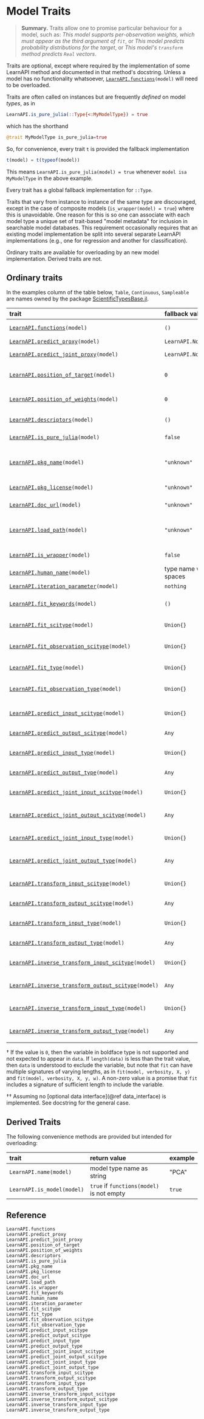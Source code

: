 # Model Traits

> **Summary.** Traits allow one to promise particular behaviour for a model, such as:
> *This model supports per-observation weights, which must appear as the third argument of
> `fit`*, or *This model predicts probability distributions for the target*, or *This
> model's `transform` method predicts `Real` vectors*.

Traits are optional, except where required by the implementation of some LearnAPI method
and documented in that method's docstring. Unless a model has no functionality whatsoever,
[`LearnAPI.functions`](@ref)`(model)` will need to be overloaded.

Traits are often called on instances but are frequently *defined* on model *types*, as in

```julia
LearnAPI.is_pure_julia(::Type{<:MyModelType}) = true
```

which has the shorthand

```julia
@trait MyModelType is_pure_julia=true
```

So, for convenience, every trait `t` is provided the fallback implementation

```julia
t(model) = t(typeof(model))
```

This means `LearnAPI.is_pure_julia(model) = true` whenever `model isa MyModelType` in the
above example.

Every trait has a global fallback implementation for `::Type`. 

Traits that vary from instance to instance of the same type are discouraged, except in the
case of composite models (`is_wrapper(model) = true`) where this is unavoidable. One
reason for this is so one can associate with each model type a unique set of trait-based
"model metadata" for inclusion in searchable model databases. This requirement
occasionally requires that an existing model implementation be split into several separate
LearnAPI implementations (e.g., one for regression and another for classification).

Ordinary traits are available for overloading by an new model implementation. Derived
traits are not.

## Ordinary traits

In the examples column of the table below, `Table`, `Continuous`, `Sampleable` are names owned by the
package [ScientificTypesBase.jl](https://github.com/JuliaAI/ScientificTypesBase.jl/).

| trait                                            | fallback value        | return value  | example |
|:-------------------------------------------------|:----------------------|:--------------|:--------|
| [`LearnAPI.functions`](@ref)`(model)`            | `()`                  | implemented LearnAPI functions (traits excluded) | `(:fit, :predict)` |
| [`LearnAPI.predict_proxy`](@ref)`(model)`        | `LearnAPI.None()`     | form of target proxy output by `predict` | `LearnAPI.Distribution()` |
| [`LearnAPI.predict_joint_proxy`](@ref)`(model)`  | `LearnAPI.None()`     | form of target proxy output by `predict_joint` | `LearnAPI.Distribution()` |
| [`LearnAPI.position_of_target`](@ref)`(model)`   | `0`                   | † the positional index of the **target** in `data` in `fit(..., data...; metadata)` calls | 2 |
| [`LearnAPI.position_of_weights`](@ref)`(model)`  | `0`                   | † the positional index of **per-observation weights** in `data` in `fit(..., data...; metadata)` | 3 |
| [`LearnAPI.descriptors`](@ref)`(model)`          | `()`                  | lists one or more suggestive model descriptors from `LearnAPI.descriptors()` | (:classifier, :probabilistic) |
| [`LearnAPI.is_pure_julia`](@ref)`(model)`        | `false`               | is `true` if implementation is 100% Julia code | `true` |
| [`LearnAPI.pkg_name`](@ref)`(model)`             | `"unknown"`           | name of package providing core algorithm (may be different from package providing LearnAPI.jl implementation) | `"DecisionTree"` |
| [`LearnAPI.pkg_license`](@ref)`(model)`          | `"unknown"`             | name of license of package providing core algorithm | `"MIT"` |
| [`LearnAPI.doc_url`](@ref)`(model)`               | `"unknown"`             | url providing documentation of the core algorithm  | `"https://en.wikipedia.org/wiki/Decision_tree_learning"` |
| [`LearnAPI.load_path`](@ref)`(model)`            | `"unknown"`             | a string indicating where the struct for `typeof(model)` is defined, beginning with name of package providing implementation | `FastTrees.LearnAPI.DecisionTreeClassifier` |
| [`LearnAPI.is_wrapper`](@ref)`(model)`          | `false`                | is `true` if one or more properties (fields) of `model` may be a model | `true` |
| [`LearnAPI.human_name`](@ref)`(model)`          | type name with spaces  | human name for the model; should be a noun | "elastic net regressor" |
| [`LearnAPI.iteration_parameter`](@ref)`(model)` | `nothing`                | symbolic name of an iteration parameter | :epochs |
| [`LearnAPI.fit_keywords`](@ref)`(model)`        |  `()`                  | tuple of symbols for keyword arguments accepted by `fit` (corresponding  to metadata) | `(:class_weights,)` |
| [`LearnAPI.fit_scitype`](@ref)`(model)`      | `Union{}` | upper bound on `scitype(data)` in `fit(model, verbosity, data...)`†† | `Tuple{Table(Continuous), AbstractVector{Continuous}}` |
| [`LearnAPI.fit_observation_scitype`](@ref)`(model)` | `Union{}`| upper bound on `scitype(observation)` for `observation` in `data` and `data` in `fit(model, verbosity, data...)`†† | `Tuple{AbstractVector{Continuous}, Continuous}` |
| [`LearnAPI.fit_type`](@ref)`(model)`            | `Union{}` | upper bound on `type(data)` in `fit(model, verbosity, data...)`†† | `Tuple{AbstractMatrix{<:Real}, AbstractVector{<:Real}}` |
| [`LearnAPI.fit_observation_type`](@ref)`(model)`    | `Union{}`| upper bound on `type(observation)` for `observation` in `data` and `data` in `fit(model, verbosity, data...)`*    | `Tuple{AbstractVector{<:Real}, Real}` |
| [`LearnAPI.predict_input_scitype`](@ref)`(model)`  | `Union{}` | upper bound on `scitype(data)` in `predict(model, fitted_params, data...)`††   | `Table(Continuous)` |
| [`LearnAPI.predict_output_scitype`](@ref)`(model)` | `Any`     | upper bound on `scitype(first(predict(model, ...)))`                          | `AbstractVector{Continuous}` |
| [`LearnAPI.predict_input_type`](@ref)`(model)`     | `Union{}` | upper bound on `typeof(data)` in `predict(model, fitted_params, data...)`††    | `AbstractMatrix{<:Real}` |
| [`LearnAPI.predict_output_type`](@ref)`(model)`    | `Any`     | upper bound on `typeof(first(predict(model, ...)))`                           | `AbstractVector{<:Real}` |
| [`LearnAPI.predict_joint_input_scitype`](@ref)`(model)`  | `Union{}` | upper bound on `scitype(data)` in `predict_joint(model, fitted_params, data...)`††   |`Table(Continuous)` |
| [`LearnAPI.predict_joint_output_scitype`](@ref)`(model)` | `Any`     | upper bound on `scitype(first(predict_joint(model, ...)))`                          | `Sampleable{<:AbstractVector{Continuous}}` |
| [`LearnAPI.predict_joint_input_type`](@ref)`(model)`     | `Union{}` | upper bound on `typeof(data)` in `predict_joint(model, fitted_params, data...)`††    | `AbstractMatrix{<:Real}` |
| [`LearnAPI.predict_joint_output_type`](@ref)`(model)`    | `Any`     | upper bound on `typeof(first(predict_joint(model, ...)))`                           | `Distributions.Sampleable{Distributions.Multivariate,Distributions.Continuous}` |
| [`LearnAPI.transform_input_scitype`](@ref)`(model)`  | `Union{}` | upper bound on `scitype(data)` in `transform(model, fitted_params, data...)`††   | `Table(Continuous)` |
| [`LearnAPI.transform_output_scitype`](@ref)`(model)` | `Any`     | upper bound on `scitype(first(transform(model, ...)))`                          |  `Table(Continuous)` |
| [`LearnAPI.transform_input_type`](@ref)`(model)`     | `Union{}` | upper bound on `typeof(data)` in `transform(model, fitted_params, data...)`††    | `AbstractMatrix{<:Real}}` |
| [`LearnAPI.transform_output_type`](@ref)`(model)`    | `Any`     | upper bound on `typeof(first(transform(model, ...)))`                           | `AbstractMatrix{<:Real}` |
| [`LearnAPI.inverse_transform_input_scitype`](@ref)`(model)`  | `Union{}` | upper bound on `scitype(data)` in `inverse_transform(model, fitted_params, data...)`††  | `Table(Continuous)` |
| [`LearnAPI.inverse_transform_output_scitype`](@ref)`(model)` | `Any`     | upper bound on `scitype(first(inverse_transform(model, ...)))`                          | `Table(Continuous)` |
| [`LearnAPI.inverse_transform_input_type`](@ref)`(model)`     | `Union{}` | upper bound on `typeof(data)` in `inverse_transform(model, fitted_params, data...)`††   | `AbstractMatrix{<:Real}` |
| [`LearnAPI.inverse_transform_output_type`](@ref)`(model)`    | `Any`     | upper bound on `typeof(first(inverse_transform(model, ...)))`                           | `AbstractMatrix{<:Real}` |


† If the value is `0`, then the variable in boldface type is not supported and not
expected to appear in `data`. If `length(data)` is less than the trait value, then `data`
is understood to exclude the variable, but note that `fit` can have multiple signatures of
varying lengths, as in `fit(model, verbosity, X, y)` and `fit(model, verbosity, X, y,
w)`. A non-zero value is a promise that `fit` includes a signature of sufficient length to
include the variable.

†† Assuming no [optional data interface](@ref data_interface) is implemented. See docstring
for the general case.


## Derived Traits

The following convenience methods are provided but intended for overloading:

| trait                        | return value                              | example |
|:-----------------------------|:------------------------------------------|:--------|
| `LearnAPI.name(model)`       | model type name as string                 | "PCA"   |
| `LearnAPI.is_model(model)`   | `true` if `functions(model)` is not empty | `true`  |

## Reference

```@docs
LearnAPI.functions
LearnAPI.predict_proxy
LearnAPI.predict_joint_proxy
LearnAPI.position_of_target
LearnAPI.position_of_weights
LearnAPI.descriptors
LearnAPI.is_pure_julia
LearnAPI.pkg_name
LearnAPI.pkg_license
LearnAPI.doc_url
LearnAPI.load_path
LearnAPI.is_wrapper
LearnAPI.fit_keywords
LearnAPI.human_name
LearnAPI.iteration_parameter
LearnAPI.fit_scitype
LearnAPI.fit_type
LearnAPI.fit_observation_scitype
LearnAPI.fit_observation_type
LearnAPI.predict_input_scitype
LearnAPI.predict_output_scitype
LearnAPI.predict_input_type
LearnAPI.predict_output_type
LearnAPI.predict_joint_input_scitype
LearnAPI.predict_joint_output_scitype
LearnAPI.predict_joint_input_type
LearnAPI.predict_joint_output_type
LearnAPI.transform_input_scitype
LearnAPI.transform_output_scitype
LearnAPI.transform_input_type
LearnAPI.transform_output_type
LearnAPI.inverse_transform_input_scitype
LearnAPI.inverse_transform_output_scitype
LearnAPI.inverse_transform_input_type
LearnAPI.inverse_transform_output_type
```
